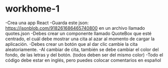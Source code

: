 # workhome-1

-Crea una app React
-Guarda este json: https://jsonblob.com/918261686465740800 en un archivo llamado quotes.json
-Debes crear un componente llamado QuoteBox que esté centrado, el cuál debe mostrar una cita al azar al momento de cargar la aplicación.
-Debes crear un botón que al dar clic cambie la cita aleatoriamente.
-Al cambiar de cita, también se debe cambiar el color del fondo, de las letras y del botón. (todos deben ser del mismo color)
-Todo el código debe estar en inglés, pero puedes colocar comentarios en español
